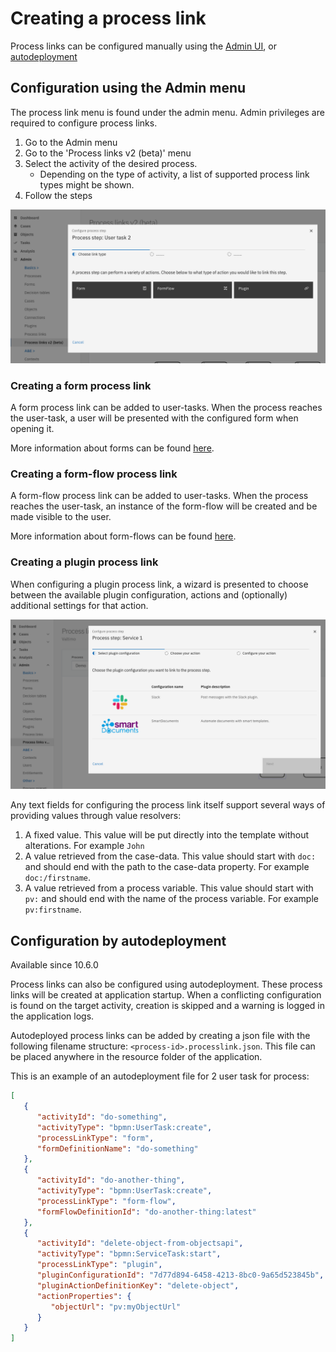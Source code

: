# Creating a process link

Process links can be configured manually using the [Admin UI](create-process-link.md#configuration-using-the-admin-menu), or [autodeployment](create-process-link.md#configuration-by-autodeployment)

## Configuration using the Admin menu

The process link menu is found under the admin menu. Admin privileges are required to configure process links.

1. Go to the Admin menu
2. Go to the 'Process links v2 (beta)' menu
3. Select the activity of the desired process.
   * Depending on the type of activity, a list of supported process link types might be shown.
4. Follow the steps

![Select process link type](../../using-valtimo/process-link/img/select-process-link-type.png)

### Creating a form process link

A form process link can be added to user-tasks. When the process reaches the user-task, a user will be presented with the configured form when opening it.

More information about forms can be found [here](../forms/).

### Creating a form-flow process link

A form-flow process link can be added to user-tasks. When the process reaches the user-task, an instance of the form-flow will be created and be made visible to the user.

More information about form-flows can be found [here](../form-flow/).

### Creating a plugin process link

When configuring a plugin process link, a wizard is presented to choose between the available plugin configuration, actions and (optionally) additional settings for that action.

![Creating a plugin process link](../../using-valtimo/process-link/img/create-plugin-process-link.png)

Any text fields for configuring the process link itself support several ways of providing values through value resolvers:

1. A fixed value. This value will be put directly into the template without alterations. For example `John`
2. A value retrieved from the case-data. This value should start with `doc:` and should end with the path to the case-data property. For example `doc:/firstname`.
3. A value retrieved from a process variable. This value should start with `pv:` and should end with the name of the process variable. For example `pv:firstname`.

## Configuration by autodeployment

Available since 10.6.0

Process links can also be configured using autodeployment. These process links will be created at application startup. When a conflicting configuration is found on the target activity, creation is skipped and a warning is logged in the application logs.

Autodeployed process links can be added by creating a json file with the following filename structure: `<process-id>.processlink.json`. This file can be placed anywhere in the resource folder of the application.

This is an example of an autodeployment file for 2 user task for process:

```json
[
   {
      "activityId": "do-something",
      "activityType": "bpmn:UserTask:create",
      "processLinkType": "form",
      "formDefinitionName": "do-something"
   },
   {
      "activityId": "do-another-thing",
      "activityType": "bpmn:UserTask:create",
      "processLinkType": "form-flow",
      "formFlowDefinitionId": "do-another-thing:latest"
   },
   {
      "activityId": "delete-object-from-objectsapi",
      "activityType": "bpmn:ServiceTask:start",
      "processLinkType": "plugin",
      "pluginConfigurationId": "7d77d894-6458-4213-8bc0-9a65d523845b",
      "pluginActionDefinitionKey": "delete-object",
      "actionProperties": {
         "objectUrl": "pv:myObjectUrl"
      }
   }
]
```
